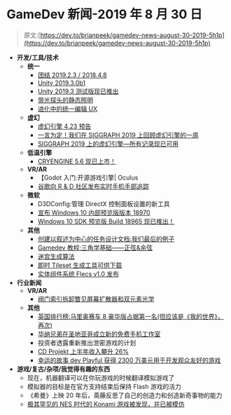 # GameDev 新闻-2019 年 8 月 30 日

> 原文:[https://dev.to/brianpeek/gamedev-news-august-30-2019-5h1p](https://dev.to/brianpeek/gamedev-news-august-30-2019-5h1p)

*   **开发/工具/技术**
    *   **统一**
        *   [团结 2019.2.3 / 2018.4.8](https://unity3d.com/get-unity/download/archive)
        *   [Unity 2019.3.0b1](https://unity3d.com/unity/beta/2019.3)
        *   [Unity 2019.3 测试版现已推出](https://blogs.unity3d.com/2019/08/27/unity-2019-3-beta-is-now-available/)
        *   [带光探头的静态照明](https://blogs.unity3d.com/2019/08/28/static-lighting-with-light-probes/)
        *   [进化中的统一编辑 UX](https://blogs.unity3d.com/2019/08/29/evolving-the-unity-editor-ux/)
    *   **虚幻**
        *   [虚幻引擎 4.23 预告](https://forums.unrealengine.com/unreal-engine/announcements-and-releases/1640558-unreal-engine-4-23-preview)
        *   [一言为定！我们在 SIGGRAPH 2019 上回顾虚幻引擎的一周](https://www.unrealengine.com/en-US/blog/it-s-a-wrap-we-recap-unreal-engine-s-week-at-siggraph-2019)
        *   [SIGGRAPH 2019 上的虚幻引擎—所有记录现已可用](https://www.unrealengine.com/en-US/blog/unreal-engine-at-siggraph-2019-all-recordings-now-available)
    *   **低温引擎**
        *   [CRYENGINE 5.6 现已上市！](https://www.cryengine.com/news/cryengine-56-is-available-now)
    *   **VR/AR**
        *   【Godot 入门:开源游戏引擎| Oculus
        *   [谷歌向 R & D 社区发布实时手机手部追踪](https://www.roadtovr.com/google-hand-tracking-mediapipe/)
    *   **微软**
        *   D3DConfig:管理 DirectX 控制面板设置的新工具
        *   [宣布 Windows 10 内部预览版版本 18970](https://blogs.windows.com/windowsexperience/2019/08/29/announcing-windows-10-insider-preview-build-18970/)
        *   [Windows 10 SDK 预览版 Build 18965 现已推出！](https://blogs.windows.com/windowsdeveloper/2019/08/27/windows-10-sdk-preview-build-18965-available-now/#CrhrHqYhpVmFbhEO.97)
    *   **其他**
        *   [创建以叙述为中心的任务设计文档:我们最后的例子](https://www.gamasutra.com/blogs/MichaelHow/20190823/343703/Creating_a_narrative_focused_mission_design_document_A_Last_of_Us_example.php)
        *   [Gamedev 教程:三角学基础——正弦&余弦](http://allenchou.net/2019/08/trigonometry-basics-sine-cosine/)
        *   [迷宫生成算法](https://www.gamedev.net/articles/programming/general-and-gameplay-programming/a-labyrinth-generation-algorithm-r5185/)
        *   [即时 Tileset 生成工具可供下载](https://www.gamedev.net/news/instant-tileset-generation-tool-available-for-download-r1033/)
        *   [实体组件系统 Flecs v1.0 发布](https://www.gamedev.net/news/entity-component-system-flecs-v10-released-r1023/)
*   **行业新闻**
    *   **VR/AR**
        *   [阀门索引拆卸瞥见屏幕扩散器和双元素光学](https://www.roadtovr.com/valve-index-teardown-disassembly-lenses-optics-diffuser-ipd-mechansim/)
    *   **其他**
        *   [英国排行榜:马里奥赛车 8 豪华版占据第一名(但应该是《我的世界》，再次)](https://www.gamesindustry.biz/articles/2019-08-27-uk-charts-mario-kart-8-deluxe-but-it-should-be-minecraft-again)
        *   [华纳兄弟在圣地亚哥成立新的免费手机工作室](https://www.gamasutra.com/view/news/349472/Warner_Bros_forms_new_freetoplay_mobile_studio_in_San_Diego.php)
        *   投资者透露重新推出泄密游戏的计划
        *   [CD Projekt 上半年收入攀升 26%](https://www.gamesindustry.biz/articles/2019-08-29-cd-projekt-first-half-revenues-climb-26-percent)
        *   [幸运的故事 dev Playful 获得 2300 万美元用于开发观众友好的游戏](https://www.gamasutra.com/view/news/349784/Luckys_Tale_dev_Playful_secures_23_million_to_create_viewerfriendly_games.php)
*   **游戏/复古/杂项/我觉得有趣的东西**
    *   现在，机器翻译可以在你玩游戏的时候翻译模拟游戏了
    *   模拟器的目标是在官方支持结束后保持 Flash 游戏的活力
    *   《希曼》上映 20 年后，斋藤反思了自己的创造力和创造新奇事物的能力
    *   [极其罕见的 NES 时代的 Konami 游戏被发现，并已被模仿](https://www.polygon.com/2019/8/30/20841089/rare-konami-nintendo-famicom-game-space-school-uploaded-preservation)